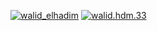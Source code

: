<p><a href="https://twitter.com/walid_elhadim" target="_blank"><img
    src="https://img.shields.io/badge/Follow-walid_elhadim-blue?logo=twitter&style=for-the-badge"
    alt="walid_elhadim" /></a>
<a href="https://www.facebook.com/walid.hdm.33" target="_blank"><img
            src="https://img.shields.io/badge/Follow-walid.hdm.33-blue?logo=facebook&style=for-the-badge"
            alt="walid.hdm.33" /></a> </p>

